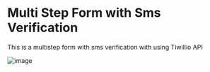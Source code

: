 # Multi Step Form with Sms Verification

This is a multistep form with sms verification with using Tiwillio API

![image](https://github.com/Beltorion-Studio/unique-multistep-form/assets/114475778/2b981b72-61a8-4675-a5f4-90c4e6bc8a82)

